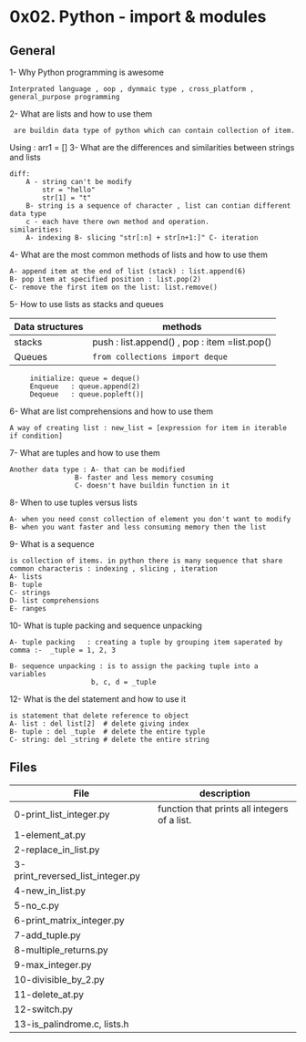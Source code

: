# 0x02. Python - import & modules
## General

1- Why Python programming is awesome

    Interprated language , oop , dynmaic type , cross_platform , general_purpose programming 

2- What are lists and how to use them
    
     are buildin data type of python which can contain collection of item.
Using : arr1 = []
3- What are the differences and similarities between strings and lists

    diff:
        A - string can't be modify 
            str = "hello"
            str[1] = "t"
        B- string is a sequence of character , list can contian different data type
        c - each have there own method and operation.
    similarities:
        A- indexing B- slicing "str[:n] + str[n+1:]" C- iteration

4- What are the most common methods of lists and how to use them

    A- append item at the end of list (stack) : list.append(6)
    B- pop item at specified position : list.pop(2)
    C- remove the first item on the list: list.remove()

5- How to use lists as stacks and queues

| Data structures | methods |
|---|---|
|stacks|push : list.append() , pop  : item =list.pop()|
|Queues|`from collections import deque`
         initialize: queue = deque()
         Enqueue   : queue.append(2)
         Dequeue   : queue.popleft()|


6- What are list comprehensions and how to use them

    A way of creating list : new_list = [expression for item in iterable if condition]


7- What are tuples and how to use them

    Another data type : A- that can be modified
                    B- faster and less memory cosuming
                    C- doesn't have buildin function in it

8- When to use tuples versus lists

    A- when you need const collection of element you don't want to modify 
    B- when you want faster and less consuming memory then the list


9- What is a sequence

    is collection of items. in python there is many sequence that share common characteris : indexing , slicing , iteration
    A- lists
    B- tuple
    C- strings
    D- list comprehensions
    E- ranges

10- What is tuple packing and sequence unpacking 

    A- tuple packing   : creating a tuple by grouping item saperated by comma :-  _tuple = 1, 2, 3

    B- sequence unpacking : is to assign the packing tuple into a variables
                        b, c, d = _tuple

12- What is the del statement and how to use it

    is statement that delete reference to object
    A- list : del list[2]  # delete giving index
    B- tuple : del _tuple  # delete the entire typle
    C- string: del _string # delete the entire string

## Files
|File | description|
|---|---|
|0-print_list_integer.py| function that prints all integers of a list.|
|1-element_at.py||
|2-replace_in_list.py||
|3-print_reversed_list_integer.py||
|4-new_in_list.py||
|5-no_c.py||
|6-print_matrix_integer.py||
|7-add_tuple.py||
|8-multiple_returns.py||
|9-max_integer.py||
|10-divisible_by_2.py||
|11-delete_at.py||
|12-switch.py||
|13-is_palindrome.c, lists.h||
